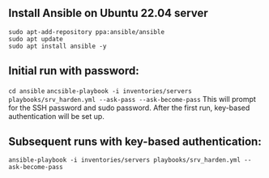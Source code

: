 ## Install Ansible on Ubuntu 22.04 server
```
sudo apt-add-repository ppa:ansible/ansible
sudo apt update
sudo apt install ansible -y
```

## Initial run with password:
`cd ansible`
`ancsible-playbook -i inventories/servers playbooks/srv_harden.yml --ask-pass --ask-become-pass`
This will prompt for the SSH password and sudo password. After the first run, key-based authentication will be set up.

## Subsequent runs with key-based authentication:
`ansible-playbook -i inventories/servers playbooks/srv_harden.yml --ask-become-pass`
